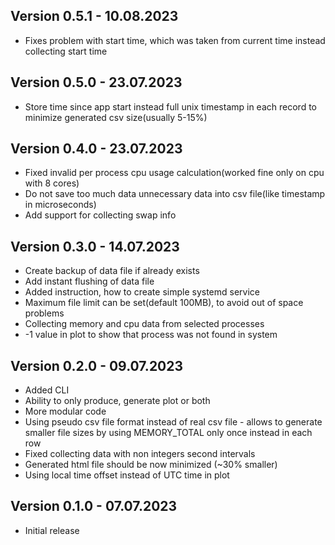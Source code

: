 ## Version 0.5.1 - 10.08.2023

- Fixes problem with start time, which was taken from current time instead collecting start time

## Version 0.5.0 - 23.07.2023

- Store time since app start instead full unix timestamp in each record to minimize generated csv size(usually 5-15%)

## Version 0.4.0 - 23.07.2023

- Fixed invalid per process cpu usage calculation(worked fine only on cpu with 8 cores)
- Do not save too much data unnecessary data into csv file(like timestamp in microseconds)
- Add support for collecting swap info

## Version 0.3.0 - 14.07.2023

- Create backup of data file if already exists
- Add instant flushing of data file
- Added instruction, how to create simple systemd service
- Maximum file limit can be set(default 100MB), to avoid out of space problems
- Collecting memory and cpu data from selected processes
- -1 value in plot to show that process was not found in system

## Version 0.2.0 - 09.07.2023

- Added CLI
- Ability to only produce, generate plot or both
- More modular code
- Using pseudo csv file format instead of real csv file - allows to generate smaller file sizes by using MEMORY_TOTAL
  only once instead in each row
- Fixed collecting data with non integers second intervals
- Generated html file should be now minimized (~30% smaller)
- Using local time offset instead of UTC time in plot

## Version 0.1.0 - 07.07.2023

- Initial release